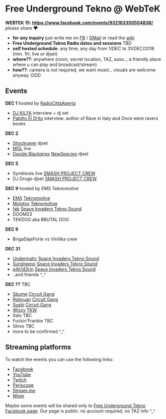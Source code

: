 # Free Underground Tekno @ WebTeK 

**WEBTEK 15: https://www.facebook.com/events/932163350504838/** *please share* ❤️

- **for any inquiry** just write me on [FB](https://www.facebook.com/streaming.teknival) / [GMail](fabrizio.salmi@gmail.com) or read the [wiki](https://github.com/fabriziosalmi/webtek/wiki)
- **Free Underground Tekno Radio dates and sessions** TBD
- **self hosted schedule**: any time, any day from 1/DEC to 31/DEC/2018 (min. 1H, live or djset)
- **where??**: anywhere (room, secret location, TAZ, asso.., a friendly place where u can play and broadcast/stream)
- **how??**: camera is not required, we want music.. visuals are welcome anyway :DDD


## Events

**DEC 1** hosted by [RadioCittàAperta](http://www.radiocittaperta.it/)

- [DJ KILFA](https://www.facebook.com/DJ.KILFA/) interview + dj set
- [Pablito El Drito](https://www.facebook.com/pablitoeldritodj/) interview: author of Rave in Italy and Once were ravers books

**DEC 2**

- [Shockraver](https://www.facebook.com/shockraver23/) djset
- [MGL](https://www.facebook.com/mgl32/) live
- [Davide Blackqirex](https://www.facebook.com/Blackqirex-337143289641041/) [NewSpecies](https://www.facebook.com/NOTFORHUMANS/) djset

**DEC 5**

- Symbiosis live [SMASH PROJECT CREW](https://www.facebook.com/SmashProject/)
- DJ Drugo djset [SMASH PROJECT CREW](https://www.facebook.com/SmashProject/)

**DEC 9** hosted by *EMS Teknomotive*

- [EMS](https://www.facebook.com/emsteknomotive/) [Teknomotive](https://www.facebook.com/Tekno-Motive-Sound-System-163194617107451/)
- [Molotov](https://www.facebook.com/molotovteknomotive/) [Teknomotive](https://www.facebook.com/Tekno-Motive-Sound-System-163194617107451/)
- [fab](https://www.facebook.com/streaming.teknival) [Space Invaders Tekno Sound](https://www.facebook.com/spaceinvaderstekno/)
- DOOM23
- TEKDOG aka BRUTAL DOG

**DEC 9** 

- BrigaDajeForte vs Vinilika crew

**DEC 31** 

- [Undermatic](https://www.facebook.com/andrea.undermatic) [Space Invaders Tekno Sound](https://www.facebook.com/spaceinvaderstekno/)
- [Sundreeno](https://www.facebook.com/alessandro.pagliaro.3) [Space Invaders Tekno Sound](https://www.facebook.com/spaceinvaderstekno/)
- [p4k1d3rm](https://www.facebook.com/P4KID3RM/) [Space Invaders Tekno Sound](https://www.facebook.com/spaceinvaderstekno/)
- ..and friends ^_^

**DEC ??** TBC

- [Sbume](https://www.facebook.com/sbumee/) [Circuit Gang](https://www.facebook.com/Circuitgang/)
- [Robyuan](https://www.facebook.com/Robyuankerobyofficial/) [Circuit Gang](https://www.facebook.com/Circuitgang/)
- [Sushi](https://soundcloud.com/sushi_hc) [Circuit Gang](https://www.facebook.com/Circuitgang/)
- [Wizzy](https://www.facebook.com/wizzy.tkw/) [TKW](https://www.facebook.com/woodoosoundsystem/)
- Italo TBC
- Fuckin'Frankie TBC
- Shivo TBC
- more to be confirmed ^_^

## Streaming platforms

To watch the events you can use the following links:

- [Facebook](https://www.facebook.com/Free.Underground.Tekno.Radio/)
- [YouTube](https://www.youtube.com/channel/UC4Qa1dYujyjeilj1YCIGJtw)
- [Twitch](https://www.twitch.tv/freeundergroundtekno/)
- [Periscope](https://pscp.tv/freeundergroundtekno)
- [Stream.me](https://www.stream.me/freetekno23)
- [Mixer](https://mixer.com/freetekno23)

Maybe some events will be shared only to [Free Underground Tekno Facebook page](https://www.facebook.com/Free.Underground.Tekno.Radio/). 
Our page is public: no account required, no TAZ info ^_^

